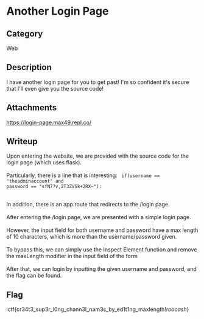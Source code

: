 # Another Login Page

## Category
Web

## Description
I have another login page for you to get past! I'm so confident it's secure that I'll even give you the source code!

## Attachments
https://login-page.max49.repl.co/

## Writeup
Upon entering the website, we are provided with the source code for the login page (which uses flask). <br></br>
Particularly, there is a line that is interesting:
<code> if(username == "theadminaccount" and password == "sfN7?v,2T3ZVSk+2RX~"): </code><br></br>

In addition, there is an app.route that redirects to the /login page. <br></br>
After entering the /login page, we are presented with a simple login page. <br></br>
However, the input field for both username and password have a max length of 10 characters, which is more than the username/password given. <br></br>
To bypass this, we can simply use the Inspect Element function and remove the maxLength modifier in the input field of the form <br></br>
After that, we can login by inputting the given username and password, and the flag can be found.


## Flag
ictf{cr34t3_sup3r_l0ng_chann3l_nam3s_by_ed1t1ng_maxlength!_roocash_}

